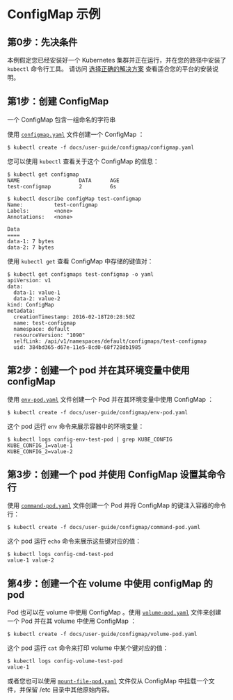 # ConfigMap 示例




## 第0步：先决条件


本例假定您已经安装好一个 Kubernetes 集群并正在运行，并在您的路径中安装了 `kubectl` 命令行工具。 请访问 [选择正确的解决方案](/docs/setup/pick-right-solution/) 查看适合您的平台的安装说明。


## 第1步：创建 ConfigMap


一个 ConfigMap 包含一组命名的字符串


使用 [`configmap.yaml`](configmap.yaml) 文件创建一个 ConfigMap ：

```shell
$ kubectl create -f docs/user-guide/configmap/configmap.yaml
```


您可以使用 `kubectl` 查看关于这个 ConfigMap 的信息：

```shell
$ kubectl get configmap
NAME                   DATA      AGE
test-configmap         2         6s

$ kubectl describe configMap test-configmap
Name:          test-configmap
Labels:        <none>
Annotations:   <none>

Data
====
data-1: 7 bytes
data-2: 7 bytes
```


使用 `kubectl get` 查看 ConfigMap 中存储的键值对：

```shell
$ kubectl get configmaps test-configmap -o yaml
apiVersion: v1
data:
  data-1: value-1
  data-2: value-2
kind: ConfigMap
metadata:
  creationTimestamp: 2016-02-18T20:28:50Z
  name: test-configmap
  namespace: default
  resourceVersion: "1090"
  selfLink: /api/v1/namespaces/default/configmaps/test-configmap
  uid: 384bd365-d67e-11e5-8cd0-68f728db1985
```


## 第2步：创建一个 pod 并在其环境变量中使用 configMap


使用 [`env-pod.yaml`](env-pod.yaml) 文件创建一个 Pod 并在其环境变量中使用 ConfigMap ：

```shell
$ kubectl create -f docs/user-guide/configmap/env-pod.yaml
```


这个 pod 运行 `env` 命令来展示容器中的环境变量：

```shell
$ kubectl logs config-env-test-pod | grep KUBE_CONFIG
KUBE_CONFIG_1=value-1
KUBE_CONFIG_2=value-2
```


## 第3步：创建一个 pod 并使用 ConfigMap 设置其命令行


使用 [`command-pod.yaml`](command-pod.yaml) 文件创建一个 Pod 并将 ConfigMap 的键注入容器的命令行：

```shell
$ kubectl create -f docs/user-guide/configmap/command-pod.yaml
```


这个 pod 运行 `echo` 命令来展示这些键对应的值：

```shell
$ kubectl logs config-cmd-test-pod
value-1 value-2
```


## 第4步：创建一个在 volume 中使用 configMap 的 pod


Pod 也可以在 volume 中使用 ConfigMap 。使用 [`volume-pod.yaml`](volume-pod.yaml) 文件来创建一个 Pod 并在其 volume 中使用 ConfigMap ：

```shell
$ kubectl create -f docs/user-guide/configmap/volume-pod.yaml
```


这个 pod 运行 `cat` 命令来打印 volume 中某个键对应的值：

```shell
$ kubectl logs config-volume-test-pod
value-1
```


或者您也可以使用 [`mount-file-pod.yaml`](mount-file-pod.yaml) 文件仅从 ConfigMap 中挂载一个文件，并保留 /etc 目录中其他原始内容。
